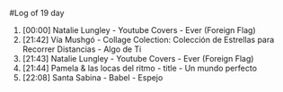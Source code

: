 #Log of 19 day

1. [00:00] Natalie Lungley - Youtube Covers - Ever (Foreign Flag)
1. [21:42] Vía Mushgó - Collage Colection: Colección de Estrellas para Recorrer Distancias - Algo de Ti
1. [21:43] Natalie Lungley - Youtube Covers - Ever (Foreign Flag)
1. [21:44] Pamela & las locas del ritmo - title - Un mundo perfecto
1. [22:08] Santa Sabina - Babel - Espejo
